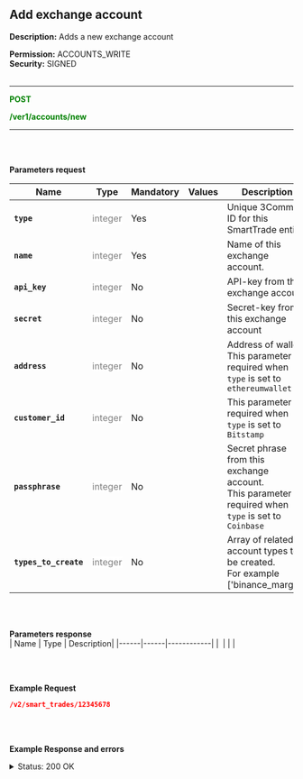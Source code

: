 ## Add exchange account<br>

**Description:** Adds a new exchange account<br>

**Permission:** ACCOUNTS_WRITE<br>
**Security:** SIGNED<br>
<br>

----------

<mark style="color:green;background-color:white" > **POST**

<mark style="color:green;background-color:white" > **/ver1/accounts/new**

----------
<br>
<br>

**Parameters request**<br>

| Name | Type |	Mandatory |	Values	| Description|
|------|------|-----------|-----------------|------------|
|**`type`**  | <mark style="color:grey;background-color:white"> integer | Yes |  | Unique 3Commas ID for this SmartTrade entity |
|**`name`**  | <mark style="color:grey;background-color:white"> integer | Yes |  | Name of this exchange account. |
|**`api_key`**  | <mark style="color:grey;background-color:white"> integer | No |  | API-key from this exchange account |
|**`secret`**  | <mark style="color:grey;background-color:white"> integer | No |  | Secret-key from this exchange account |
|**`address`**  | <mark style="color:grey;background-color:white"> integer | No |  | Address of wallet. This parameter is required when `type` is set to `ethereumwallet` |
|**`customer_id`**  | <mark style="color:grey;background-color:white"> integer | No |  | This parameter is required when `type` is set to `Bitstamp` |
|**`passphrase`**  | <mark style="color:grey;background-color:white"> integer | No |  | Secret phrase from this exchange account.<br> This parameter is required when `type` is set to `Coinbase` |
|**`types_to_create`**  | <mark style="color:grey;background-color:white"> integer | No |  | Array of related account types to be created.<br> For example ['binance_margin'] |

<br>
<br>

**Parameters response**<br>
| Name | Type |	Description|
|------|------|------------|
|**` `**| | |

<br>
<br>

**Example Request**<br>

```json
/v2/smart_trades/12345678
```
<br>
<br>

**Example Response and errors**<br>

<details>
<summary>Status: 200 OK</summary>
<br>

```json

```